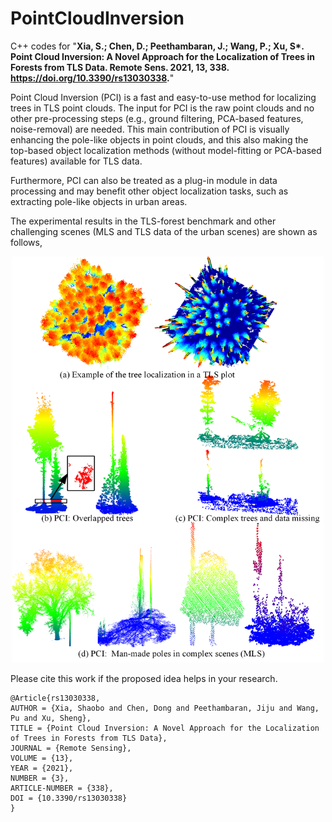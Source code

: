 # PointCloudInversion

C++ codes for "**Xia, S.; Chen, D.; Peethambaran, J.; Wang, P.; Xu, S\*. Point Cloud Inversion: A Novel Approach for the Localization of Trees in Forests from TLS Data. Remote Sens. 2021, 13, 338. https://doi.org/10.3390/rs13030338.**"

Point Cloud Inversion (PCI) is a fast and easy-to-use method for localizing trees in TLS point clouds. The input for PCI is the raw point clouds and no other pre-processing steps (e.g., ground filtering, PCA-based features, noise-removal) are needed. This main contribution of PCI is visually enhancing the pole-like objects in point clouds, and this also making the top-based object localization methods (without model-fitting or PCA-based features) available for TLS data.

Furthermore, PCI can also be treated as a plug-in module in data processing and may benefit other object localization tasks, such as extracting pole-like objects in urban areas.

The experimental results in the TLS-forest benchmark and other challenging scenes (MLS and TLS data of the urban scenes) are shown as follows,

<div align=center><img src="https://github.com/GeoVectorMatrix/PointCloudInversion/blob/main/Images/F1.png" width="500" height="650"/><br/></div>

Please cite this work if the proposed idea helps in your research. 
```
@Article{rs13030338,
AUTHOR = {Xia, Shaobo and Chen, Dong and Peethambaran, Jiju and Wang, Pu and Xu, Sheng},
TITLE = {Point Cloud Inversion: A Novel Approach for the Localization of Trees in Forests from TLS Data},
JOURNAL = {Remote Sensing},
VOLUME = {13},
YEAR = {2021},
NUMBER = {3},
ARTICLE-NUMBER = {338},
DOI = {10.3390/rs13030338}
}
```
